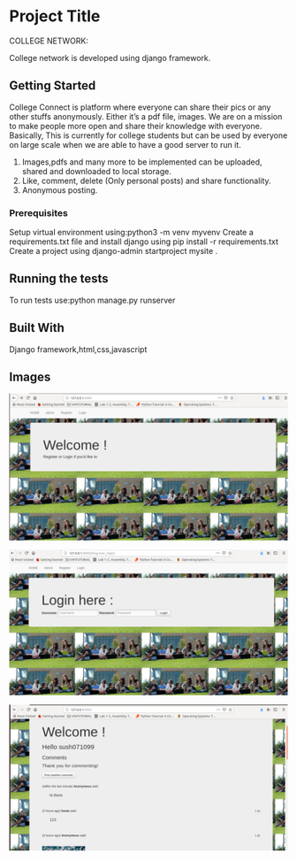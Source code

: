 # Project Title

COLLEGE NETWORK:

College network is developed using django framework.

## Getting Started

College Connect is platform where everyone can share their pics or any other stuffs anonymously.
Either it’s a pdf file, images. We are on a mission to make people more open and share
their knowledge with everyone. Basically, This is currently for college students but can be used by
everyone on large scale when we are able to have a good server to run it.
1) Images,pdfs and many more to be implemented can be uploaded, shared and downloaded to
local storage.
2) Like, comment, delete (Only personal posts) and share functionality.
3) Anonymous posting.


### Prerequisites

Setup virtual environment using:python3 -m venv myvenv
Create a requirements.txt file and install django using pip install -r requirements.txt
Create a project using django-admin startproject mysite .

## Running the tests
To run tests use:python manage.py runserver

## Built With

Django framework,html,css,javascript

## Images

![alt text](img1.png)

![alt text](img2.png)

![alt text](img3.png)
